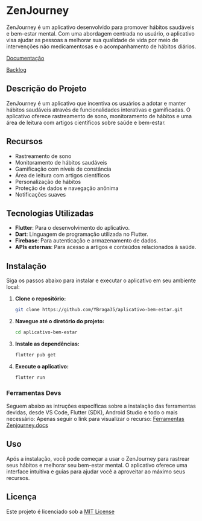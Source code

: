 # ZenJourney

ZenJourney é um aplicativo desenvolvido para promover hábitos saudáveis e bem-estar mental. Com uma abordagem centrada no usuário, o aplicativo visa ajudar as pessoas a melhorar sua qualidade de vida por meio de intervenções não medicamentosas e o acompanhamento de hábitos diários.

[Documentação](https://drive.google.com/drive/u/1/folders/1zNEkovTotpOTCbXDP7hu1cJY1p52Uf2O)

[Backlog](https://github.com/users/YBraga35/projects/1/views/1)

## Descrição do Projeto

ZenJourney é um aplicativo que incentiva os usuários a adotar e manter hábitos saudáveis através de funcionalidades interativas e gamificadas. O aplicativo oferece rastreamento de sono, monitoramento de hábitos e uma área de leitura com artigos científicos sobre saúde e bem-estar. 

## Recursos

- Rastreamento de sono
- Monitoramento de hábitos saudáveis
- Gamificação com níveis de constância
- Área de leitura com artigos científicos
- Personalização de hábitos
- Proteção de dados e navegação anônima
- Notificações suaves

## Tecnologias Utilizadas

- **Flutter**: Para o desenvolvimento do aplicativo.
- **Dart**: Linguagem de programação utilizada no Flutter.
- **Firebase**: Para autenticação e armazenamento de dados.
- **APIs externas**: Para acesso a artigos e conteúdos relacionados à saúde.

## Instalação

Siga os passos abaixo para instalar e executar o aplicativo em seu ambiente local:

1. **Clone o repositório:**
   ```bash
   git clone https://github.com/YBraga35/aplicativo-bem-estar.git
   ```

2. **Navegue até o diretório do projeto:**
   ```bash
   cd aplicativo-bem-estar
   ```

3. **Instale as dependências:**
   ```bash
   flutter pub get
   ```

4. **Execute o aplicativo:**
   ```bash
   flutter run
   ```

### Ferramentas Devs

Seguem abaixo as intruções específicas sobre a instalação das ferramentas devidas, desde VS Code, Flutter (SDK), Android Studio e todo o mais necessário:
Apenas seguir o link para visualizar o recurso:
[Ferramentas Zenjourney.docs](https://docs.google.com/presentation/d/178lnvPqWfYygxgik9JA90xXOM3qPyLUQG8NSBTUw1iw/edit?usp=sharing)

## Uso

Após a instalação, você pode começar a usar o ZenJourney para rastrear seus hábitos e melhorar seu bem-estar mental. O aplicativo oferece uma interface intuitiva e guias para ajudar você a aproveitar ao máximo seus recursos.

## Licença

Este projeto é licenciado sob a [MIT License](LICENSE)

